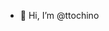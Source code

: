- 👋 Hi, I’m @ttochino


<!---
ttochino/ttochino is a ✨ special ✨ repository because its `README.md` (this file) appears on your GitHub profile.
You can click the Preview link to take a look at your changes.
--->
